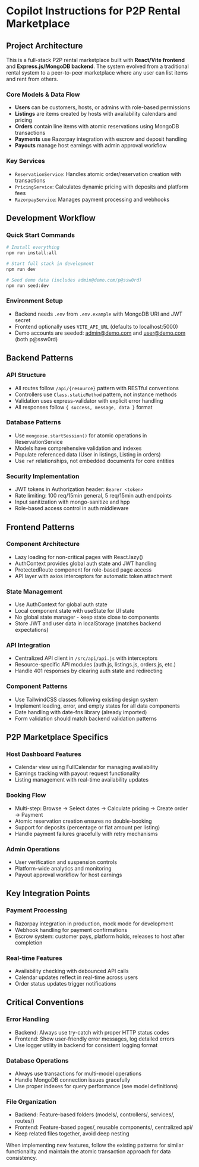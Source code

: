 # Copilot Instructions for P2P Rental Marketplace

## Project Architecture

This is a full-stack P2P rental marketplace built with **React/Vite frontend** and **Express.js/MongoDB backend**. The system evolved from a traditional rental system to a peer-to-peer marketplace where any user can list items and rent from others.

### Core Models & Data Flow

- **Users** can be customers, hosts, or admins with role-based permissions
- **Listings** are items created by hosts with availability calendars and pricing
- **Orders** contain line items with atomic reservations using MongoDB transactions
- **Payments** use Razorpay integration with escrow and deposit handling
- **Payouts** manage host earnings with admin approval workflow

### Key Services

- `ReservationService`: Handles atomic order/reservation creation with transactions
- `PricingService`: Calculates dynamic pricing with deposits and platform fees
- `RazorpayService`: Manages payment processing and webhooks

## Development Workflow

### Quick Start Commands

```bash
# Install everything
npm run install:all

# Start full stack in development
npm run dev

# Seed demo data (includes admin@demo.com/p@ssw0rd)
npm run seed:dev
```

### Environment Setup

- Backend needs `.env` from `.env.example` with MongoDB URI and JWT secret
- Frontend optionally uses `VITE_API_URL` (defaults to localhost:5000)
- Demo accounts are seeded: admin@demo.com and user@demo.com (both p@ssw0rd)

## Backend Patterns

### API Structure

- All routes follow `/api/{resource}` pattern with RESTful conventions
- Controllers use `Class.staticMethod` pattern, not instance methods
- Validation uses express-validator with explicit error handling
- All responses follow `{ success, message, data }` format

### Database Patterns

- Use `mongoose.startSession()` for atomic operations in ReservationService
- Models have comprehensive validation and indexes
- Populate referenced data (User in listings, Listing in orders)
- Use `ref` relationships, not embedded documents for core entities

### Security Implementation

- JWT tokens in Authorization header: `Bearer <token>`
- Rate limiting: 100 req/15min general, 5 req/15min auth endpoints
- Input sanitization with mongo-sanitize and hpp
- Role-based access control in auth middleware

## Frontend Patterns

### Component Architecture

- Lazy loading for non-critical pages with React.lazy()
- AuthContext provides global auth state and JWT handling
- ProtectedRoute component for role-based page access
- API layer with axios interceptors for automatic token attachment

### State Management

- Use AuthContext for global auth state
- Local component state with useState for UI state
- No global state manager - keep state close to components
- Store JWT and user data in localStorage (matches backend expectations)

### API Integration

- Centralized API client in `/src/api/api.js` with interceptors
- Resource-specific API modules (auth.js, listings.js, orders.js, etc.)
- Handle 401 responses by clearing auth state and redirecting

### Component Patterns

- Use TailwindCSS classes following existing design system
- Implement loading, error, and empty states for all data components
- Date handling with date-fns library (already imported)
- Form validation should match backend validation patterns

## P2P Marketplace Specifics

### Host Dashboard Features

- Calendar view using FullCalendar for managing availability
- Earnings tracking with payout request functionality
- Listing management with real-time availability updates

### Booking Flow

- Multi-step: Browse → Select dates → Calculate pricing → Create order → Payment
- Atomic reservation creation ensures no double-booking
- Support for deposits (percentage or flat amount per listing)
- Handle payment failures gracefully with retry mechanisms

### Admin Operations

- User verification and suspension controls
- Platform-wide analytics and monitoring
- Payout approval workflow for host earnings

## Key Integration Points

### Payment Processing

- Razorpay integration in production, mock mode for development
- Webhook handling for payment confirmations
- Escrow system: customer pays, platform holds, releases to host after completion

### Real-time Features

- Availability checking with debounced API calls
- Calendar updates reflect in real-time across users
- Order status updates trigger notifications

## Critical Conventions

### Error Handling

- Backend: Always use try-catch with proper HTTP status codes
- Frontend: Show user-friendly error messages, log detailed errors
- Use logger utility in backend for consistent logging format

### Database Operations

- Always use transactions for multi-model operations
- Handle MongoDB connection issues gracefully
- Use proper indexes for query performance (see model definitions)

### File Organization

- Backend: Feature-based folders (models/, controllers/, services/, routes/)
- Frontend: Feature-based pages/, reusable components/, centralized api/
- Keep related files together, avoid deep nesting

When implementing new features, follow the existing patterns for similar functionality and maintain the atomic transaction approach for data consistency.

